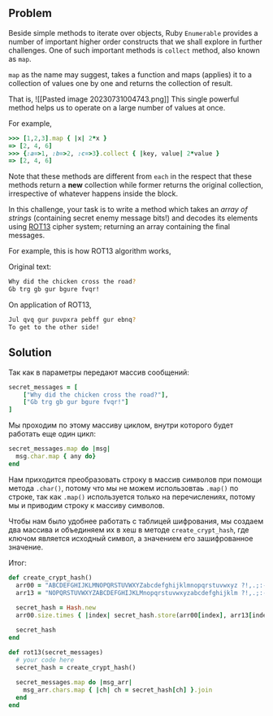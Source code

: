 ## Problem

Beside simple methods to iterate over objects, Ruby `Enumerable` provides a number of important higher order constructs that we shall explore in further challenges. One of such important methods is `collect` method, also known as `map`.

`map` as the name may suggest, takes a function and maps (applies) it to a collection of values one by one and returns the collection of result.

That is,
![[Pasted image 20230731004743.png]]
This single powerful method helps us to operate on a large number of values at once.

For example,

```ruby
>>> [1,2,3].map { |x| 2*x }
=> [2, 4, 6]
>>> {:a=>1, :b=>2, :c=>3}.collect { |key, value| 2*value }
=> [2, 4, 6]
```

Note that these methods are different from `each` in the respect that these methods return a **new** collection while former returns the original collection, irrespective of whatever happens inside the block.

In this challenge, your task is to write a method which takes an _array of strings_ (containing secret enemy message bits!) and decodes its elements using [ROT13](http://en.wikipedia.org/wiki/ROT13) cipher system; returning an array containing the final messages.

For example, this is how ROT13 algorithm works,

Original text:
```bash
Why did the chicken cross the road?
Gb trg gb gur bgure fvqr!
```

On application of ROT13,
```bash
Jul qvq gur puvpxra pebff gur ebnq?
To get to the other side!
```

## Solution

Так как в параметры передают массив сообщений:
```ruby
secret_messages = [
	["Why did the chicken cross the road?"],
	["Gb trg gb gur bgure fvqr!"]
]
```

Мы проходим по этому массиву циклом, внутри которого будет работать еще один цикл:

```ruby
secret_messages.map do |msg|
  msg.char.map { any do}
end
```

Нам приходится  преобразовать строку в массив символов при помощи метода `.char()`, потому что мы не можем использовтаь `.map()` по строке, так как `.map()` используется только на перечислениях, потому мы и приводим строку к массиву символов.

Чтобы нам было удобнее работать с таблицей шифрования, мы создаем два массива и объединяем их в хеш в методе `create_crypt_hash`, где ключом является исходный символ, а значением его зашифрованное значение.

Итог:

```ruby
def create_crypt_hash()
  arr00 = "ABCDEFGHIJKLMNOPQRSTUVWXYZabcdefghijklmnopqrstuvwxyz ?!,.;:-".chars
  arr13 = "NOPQRSTUVWXYZABCDEFGHIJKLMnopqrstuvwxyzabcdefghijklm ?!,.;:-".chars
  
  secret_hash = Hash.new
  arr00.size.times { |index| secret_hash.store(arr00[index], arr13[index]) }

  secret_hash
end

def rot13(secret_messages)
  # your code here
  secret_hash = create_crypt_hash()
  
  secret_messages.map do |msg_arr|
    msg_arr.chars.map { |ch| ch = secret_hash[ch] }.join
  end
end
```
